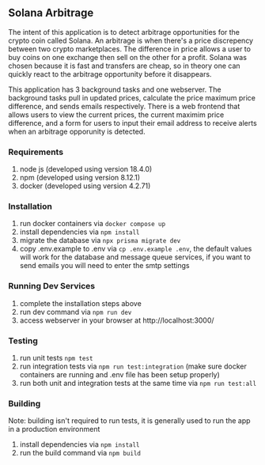 ## Solana Arbitrage

The intent of this application is to detect arbitrage opportunities for the crypto coin called Solana. An arbitrage is when there's a price discrepency between two crypto marketplaces. The difference in price allows a user to buy coins on one exchange then sell on the other for a profit. Solana was chosen because it is fast and transfers are cheap, so in theory one can quickly react to the arbitrage opportunity before it disappears.

This application has 3 background tasks and one webserver. The background tasks pull in updated prices, calculate the price maximum price difference, and sends emails respectively. There is a web frontend that allows users to view the current prices, the current maximim price difference, and a form for users to input their email address to receive alerts when an arbitrage opporunity is detected.

### Requirements
1. node js (developed using version 18.4.0)
2. npm (developed using version 8.12.1)
3. docker (developed using version 4.2.71)

### Installation
1. run docker containers via `docker compose up`
2. install dependencies via `npm install`
3. migrate the database via `npx prisma migrate dev`
4. copy .env.example to .env via `cp .env.example .env`, the default values will work for the database and message queue services, if you want to send emails you will need to enter the smtp settings

### Running Dev Services
1. complete the installation steps above
2. run dev command via `npm run dev`
3. access webserver in your browser at http://localhost:3000/

### Testing
1. run unit tests `npm test`
2. run integration tests via `npm run test:integration` (make sure docker containers are running and .env file has been setup properly)
3. run both unit and integration tests at the same time via `npm run test:all`

### Building
Note: building isn't required to run tests, it is generally used to run the app in a production environment
1. install dependencies via `npm install`
2. run the build command via `npm build`
